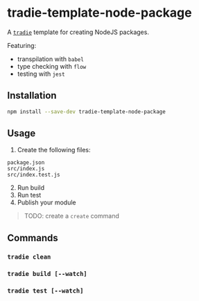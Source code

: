 # tradie-template-node-package

A [`tradie`](https://www.npmjs.com/package/tradie) template for creating NodeJS packages.

Featuring:

- transpilation with `babel`
- type checking with `flow`
- testing with `jest`

## Installation

```bash
npm install --save-dev tradie-template-node-package
```

## Usage

1. Create the following files:
```
package.json
src/index.js
src/index.test.js
```

2. Run build
3. Run test
4. Publish your module

> TODO: create a `create` command

## Commands

### `tradie clean`
### `tradie build [--watch]`
### `tradie test [--watch]`
